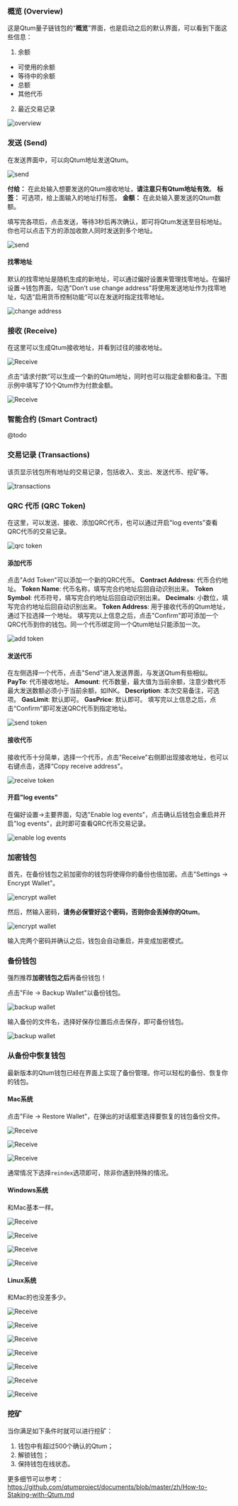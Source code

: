 ### 概览 (Overview)

这是Qtum量子链钱包的“**概览**”界面，也是启动之后的默认界面，可以看到下面这些信息：

1. 余额

- 可使用的余额
- 等待中的余额
- 总额
- 其他代币

2. 最近交易记录

![overview](https://s.qtum.site/uploads/a8474d1ed50c7a3fe102e667e39fc08a.jpg)


### 发送 (Send)

在发送界面中，可以向Qtum地址发送Qtum。

![send](https://s.qtum.site/uploads/95ff75d66db79da8f74d6eec4fb9cc21.png)

**付给：** 在此处输入想要发送的Qtum接收地址，**请注意只有Qtum地址有效**。
**标签：** 可选项，给上面输入的地址打标签。
**金额：** 在此处输入要发送的Qtum数额。

填写完各项后，点击发送，等待3秒后再次确认，即可将Qtum发送至目标地址。你也可以点击下方的添加收款人同时发送到多个地址。

![send](https://s.qtum.site/uploads/5ea4e80e7ad7f80cd5fc2da227bdea67.png)

#### 找零地址

默认的找零地址是随机生成的新地址，可以通过偏好设置来管理找零地址。在偏好设置->钱包界面，勾选"Don't use change address"将使用发送地址作为找零地址，勾选“启用货币控制功能“可以在发送时指定找零地址。

![change address](https://s.qtum.site/uploads/1ce40c095dff4fd23d7975293ae48077.png)

### 接收 (Receive)

在这里可以生成Qtum接收地址，并看到过往的接收地址。

![Receive](https://s.qtum.site/uploads/7107208942f0a7ac084f6e08713ebff2.png)

点击“请求付款”可以生成一个新的Qtum地址，同时也可以指定金额和备注。下图示例中填写了10个Qtum作为付款金额。

![Receive](https://s.qtum.site/uploads/922636d8a94e03136de58ebdf7f4d4d5.png)


### 智能合约 (Smart Contract)

@todo


### 交易记录 (Transactions)

该页显示钱包所有地址的交易记录，包括收入、支出、发送代币、挖矿等。

![transactions](https://s.qtum.site/uploads/a8474d1ed50c7a3fe102e667e39fc08a.jpg)


### QRC 代币 (QRC Token)

在这里，可以发送、接收、添加QRC代币，也可以通过开启"log events"查看QRC代币的交易记录。

![qrc token](https://s.qtum.site/uploads/caf5288989c2c7d191c315eb5480a0bb.jpg)

#### 添加代币
点击"Add Token"可以添加一个新的QRC代币。
**Contract Address**: 代币合约地址。
**Token Name**: 代币名称，填写完合约地址后回自动识别出来。
**Token Symbol**:  代币符号，填写完合约地址后回自动识别出来。
**Decimals**: 小数位，填写完合约地址后回自动识别出来。
**Token Address**: 用于接收代币的Qtum地址，通过下拉选择一个地址。
填写完以上信息之后，点击"Confirm"即可添加一个QRC代币到你的钱包。同一个代币绑定同一个Qtum地址只能添加一次。

![add token](https://s.qtum.site/uploads/58d4fa9db9baadfa3bb562ac9159d119.png)

#### 发送代币
在左侧选择一个代币，点击"Send"进入发送界面，与发送Qtum有些相似。
**PayTo**: 代币接收地址。
**Amount**: 代币数量，最大值为当前余额，注意少数代币最大发送数额必须小于当前余额，如INK。
**Description**:  本次交易备注，可选项。
**GasLimit**: 默认即可。
**GasPrice**: 默认即可。
填写完以上信息之后，点击“Confirm"即可发送QRC代币到指定地址。

![send token](https://s.qtum.site/uploads/3ffbaeec9a0fb6ca27419869edd3cd22.png)

#### 接收代币
接收代币十分简单，选择一个代币，点击"Receive"右侧即出现接收地址，也可以右键点击，选择“Copy receive address"。

![receive token](https://s.qtum.site/uploads/909bfef7ddc127936d5af35067e87bc6.png)

#### 开启"log events"
在偏好设置->主要界面，勾选"Enable log events"，点击确认后钱包会重启并开启"log events"，此时即可查看QRC代币交易记录。

![enable log events](https://s.qtum.site/uploads/323a99782406fb6525ed0be9fab3246e.png)


### 加密钱包

首先，在备份钱包之前加密你的钱包将使得你的备份也倍加密。点击"Settings -> Encrypt Wallet"。

![encrypt wallet](https://s.qtum.site/uploads/21cf1e8e477ba04e1a7f5924f733662b.jpg)

然后，然输入密码，**请务必保管好这个密码，否则你会丢掉你的Qtum**。

![encrypt wallet](https://s.qtum.site/uploads/35bfd89a3f4dd199a84d6dbce237fce9.png)

输入完两个密码并确认之后，钱包会自动重启，并变成加密模式。


### 备份钱包

强烈推荐**加密钱包之后**再备份钱包！

点击"File -> Backup Wallet"以备份钱包。

![backup wallet](https://s.qtum.site/uploads/27b682aea3931eec88f9ef9e73682b29.png)

输入备份的文件名，选择好保存位置后点击保存，即可备份钱包。

![backup wallet](https://s.qtum.site/uploads/88cd46b92d811f46e538d3646a5bee24.png)


### 从备份中恢复钱包

最新版本的Qtum钱包已经在界面上实现了备份管理。你可以轻松的备份、恢复你的钱包。
​

#### Mac系统

点击"File ->  Restore Wallet"，在弹出的对话框里选择要恢复的钱包备份文件。

![Receive](http://92.222.69.86/images/restore.png)

![Receive](http://92.222.69.86/images/restore2.png)

![Receive](http://92.222.69.86/images/restore3.png)

通常情况下选择```reindex```选项即可，除非你遇到特殊的情况。


#### Windows系统

和Mac基本一样。

![Receive](http://92.222.69.86/images/win/1.jpg)

![Receive](http://92.222.69.86/images/win/3.jpg)

![Receive](http://92.222.69.86/images/win/4.jpg)

![Receive](http://92.222.69.86/images/win/2.jpg)


#### Linux系统

和Mac的也没差多少。

![Receive](http://92.222.69.86/images/linux/4.jpg)

![Receive](http://92.222.69.86/images/linux/1.jpg)

![Receive](http://92.222.69.86/images/linux/8.jpg)

![Receive](http://92.222.69.86/images/linux/5.jpg)

![Receive](http://92.222.69.86/images/linux/10.jpg)

![Receive](http://92.222.69.86/images/linux/9.jpg)

![Receive](http://92.222.69.86/images/linux/2.jpg)


### 挖矿

当你满足如下条件时就可以进行挖矿：

1. 钱包中有超过500个确认的Qtum；
2. 解锁钱包；
3. 保持钱包在线状态。

更多细节可以参考：https://github.com/qtumproject/documents/blob/master/zh/How-to-Staking-with-Qtum.md